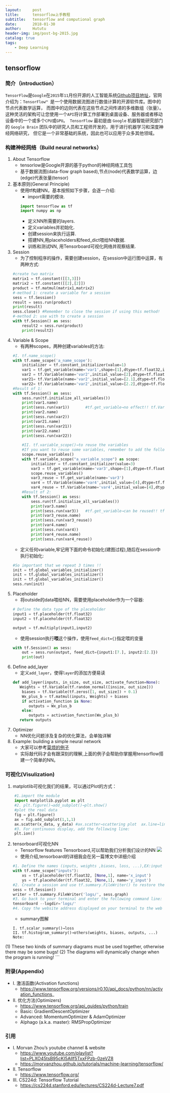 ```yaml
---
layout:     post
title:      tensorflow上手教程
subtitle:   tensorflow and computional graph
date:       2018-01-30
author:     Hututu
header-img: img/post-bg-2015.jpg
catalog: true
tags:
    - Deep Learning
---
```

## tensorflow

### 简介（introduction）
`TensorFlow`是`Google`在`2015`年`11`月份开源的人工智能系统[Github项目地址](https://github.com/tensorflow/tensorflow)，官网介绍为：`TensorFlow™ `是一个使用数据流图进行数值计算的开源软件库。图中的节点代表数学运算， 而图中的边则代表在这些节点之间传递的多维数组（张量）。这种灵活的架构可让您使用一个`API`将计算工作部署到桌面设备、服务器或者移动设备中的一个或多个`CPU`或`GPU`。` TensorFlow` 最初是由 `Google` 机器智能研究部门的 `Google Brain` 团队中的研究人员和工程师开发的，用于进行机器学习和深度神经网络研究， 但它是一个非常基础的系统，因此也可以应用于众多其他领域。

### 构建神经网络（Build neural networks）
1. About Tensorflow
	- tensorlow是Google开源的基于python的神经网络工具包
	- 基于数据流图(data-flow graph based),节点(node)代表数学运算，边(edge)代表张量(tensor)
2. 基本原则(General Principle)
	- 使用tf构建NN，基本按照如下步骤，会逐一介绍:
        - import需要的模块.
		```python
        import tensorflow as tf
        import numpy as np
        ```
		- 定义NN所需要的layers.
		- 定义variables并初始化.
		- 创建session来执行运算.
		- 搭建NN,用placeholders和feed_dict喂给NN数据.
		- 训练和测试NN, 用Tensorboard可视化网络并观察结果.
2. Session
	- 为了控制程序的操作，需要创建session，在session中运行图中运算，有两种方式:
	```python
    #create two matrix
    matrix1 = tf.constant([[3,3]])
	matrix2 = tf.constant([[2],[2]])
	product = tf.matmul(matrix1,matrix2)
    #-method 1: create a variable for a session
    sess = tf.Session()
    result = sess.run(product)
    print(result)
    sess.close() #Remember to close the session if using this method!
    #-method 2: use with to create a session
    with tf.Session() as sess:
    	result2 = sess.run(product)
        print(result2)
    ```
3. Variable & Scope
	- 有两种scopes，两种创建variables的方法:
	```python
    #I. tf.name_scope()
    with tf.name_scope('a_name_scope'):
    	initializer = tf.constant_initializer(value=1)
        var1 = tf.get_variable(name='var1',shape=[1],dtype=tf.float32,initializer=initializer)
        var2 = tf.Variable(name='var2',initial_value=[2],dtype=tf.float32)
        var21= tf.Variable(name='var2',initial_value=[2.1],dtype=tf.float32)
        var22= tf.Variable(name='var2',initial_value=[2.2],dtype=tf.float32)
    #Result of 1:
    with tf.Session() as sess:
    	sess.run(tf.initialize_all_variables())
        print(var1.name)
        print(sess.run(var1))		#tf.get_variable→no effect!! tf.Variable→names will change!!
        print(var2.name)
        print(sess.run(var2))
        print(var21.name)
        print(sess.run(var21))
        print(var22.name)
        print(sess.run(var22))
        
        #II. tf.variable_scope()→to reuse the variables
        #If you want to reuse some variables, remember to add the following line:
        scope.reuse_variables()
        with tf.variable_scope("a_variable_scope") as scope:
        	initializer = tf.constant_initializer(value=3)
            var3 = tf.get_variable(name='var3',shape=[1],dtype=tf.float32,initializer=initializer)
            scope.reuse_variables()
            var3_reuse = tf.get_variable(name='var3')
            var4 = tf.Variable(name='var4',initial_value=[4],dtype=tf.float32)
            var4_reuse = tf.Variable(name='var4',initial_value=[4],dtype=tf.float32)
        #Result of 2:
        with tf.Session() as sess:
            sess.run(tf.initialize_all_variables())
            print(var3.name)
            print(sess.run(var3))	#tf.get_variable→can be reused!! tf.Variable→names will change!!
            print(var3_reuse.name)
            print(sess.run(var3_reuse))
            print(var4.name)
            print(sess.run(var4))
            print(var4_reuse.name)
            print(sess.run(var4_reuse))
    ```
    - 定义任何variable,牢记用下面的命令初始化(建图过程),随后在session中执行初始化:
    ```python
    #So important that we repeat 3 times !!
    init = tf.global_variables_initializer()
	init = tf.global_variables_initializer()
	init = tf.global_variables_initializer()
    sess.run(init)
    ```
4. Placeholder
	- 将outside的data喂给NN，需要使用placeholder作为一个容器:
	```python
    # Define the data type of the placeholder
    input1 = tf.placeholder(tf.float32)
    input2 = tf.placeholder(tf.float32)
    
    output = tf.multiply(input1,input2)
    ```
    - 使用session执行**喂**这个操作，使用`feed_dict={}`指定喂的变量
    ```python
    with tf.Session() as sess:
    	out = sess.run(output, feed_dict={input1:[7.], input2:[2.]})
        print(out)
    ```
6. Define add_layer
	 - 定义`add_layer`，使得`layer`的添加方便易读
	 ```python
     def add_layer(inputs, in_size, out_size, activate_function=None):
     	Weights = tf.Variable(tf.random_normal([insize, out_size]))
         biases = tf.Variable(tf.zeros([1, out_size]) + 0.1)
         Wx_plus_b = tf.matmul(inputs, Weights) + biases
         if activation_function is None:
        	outputs = Wx_plus_b
         else:
        	outputs = activation_function(Wx_plus_b)
        return outputs
     ```
7. Optimizer
	- NN优化问题涉及复杂的优化算法，会单独详解
8. Example: building a simple neural network
	- 大家可以参考[莫烦的例子](https://github.com/MorvanZhou/tutorials/tree/master/tensorflowTUT/tf11_build_network)
	- 实际敲代码才会有跟深刻的理解,上面的例子会帮助你掌握用tensorflow搭建一个简单的NN。

### 可视化(Visulization)
1. matplotlib可视化我们的结果，可以通过Plot的方式：
```python
	#1.import the module
    import matplotlib.pyplot as plt
    #2. plt.figure()→add_subplot()→plt.show()
    #plot the real data
    fig = plt.figure()
    ax = fig.add_subplot(1,1,1)
    ax.scatter(x_data, y_data) #ax.scatter→scattering plot  ax.line→line
    #3. For continuous display, add the following line:
    plt.ion()
```
2. tensorboard可视化NN
	- Tensorflow features Tensorboard,可以帮助我们分析我们设计的NN
![](http://ww1.sinaimg.cn/large/8833244fly1fnyllh3890j20kq0b3q3n.jpg)
	- 使用介绍,tensorboard的详细我会在另一篇博文中详细介绍
	```python
    #1. Define the names (inputs, weights ,biases, loss, ...),EX:input
    with tf.name_scope("inputs"):
    	xs = tf.placeholder(tf.float32, [None,1], name='x_input')
        ys = tf.placeholder(tf.float32, [None,1], name='y_input')
   #2. Create a session and use tf.summary.FileWriter() to restore the graph
    sess = tf.Session()
    writer = tf.summary.FileWriter('logs/', sess.graph)
    #3. Go back to your terminal and enter the following command line:
    tensorboard --logdir='logs/'
    #4. Copy the website address displayed on your terminal to the web browser and you can see the Tensorboard!
    ```
    - summary图解
    ```
    I. tf.scalar_summary()→loss
	II. tf.histogram_summary()→others(weights, biases, outputs, ...)
    Note: 
(1) These two kinds of summary diagrams must be used together, otherwise there may be some bugs!
(2) The diagrams will dynamically change when the program is running!
    ```

### 附录(Appendix)

- I. 激活函数(Activation functions)
	- https://www.tensorflow.org/versions/r0.10/api_docs/python/nn/activation_functions_
- II. 优化方法(Optimizers)
	-	https://www.tensorflow.org/api_guides/python/train
	-	Basic: GradientDescentOptimizer
	-	Advanced: MomentumOptimizer & AdamOptimizer
	- Alphago (a.k.a. master): RMSPropOptimizer
	 





### 引用
 - I. Morvan Zhou’s youtube channel & website
	- https://www.youtube.com/playlist?list=PLXO45tsB95cKI5AIlf5TxxFPzb-0zeVZ8
	- https://morvanzhou.github.io/tutorials/machine-learning/tensorflow/
- II. Tensorflow
	- https://www.tensorflow.org/
- III. CS224d: Tensorflow Tutorial
	- https://cs224d.stanford.edu/lectures/CS224d-Lecture7.pdf

